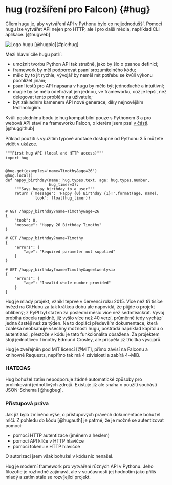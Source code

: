 hug (rozšíření pro Falcon) {#hug}
==========================

Cílem hugu je, aby vytváření API v Pythonu bylo co nejjednodušší.
Pomocí hugu lze vytvářet API nejen pro HTTP, ale i pro další média, například CLI aplikace. [@hugweb]

![Logo hugu [@hugpic]{#pic:hug}](images/hug)

Mezi hlavní cíle hugu patří:

 * umožnit tvorbu Python API tak stručně, jako by šlo o psanou definici;
 * framework by měl podporovat psaní srozumitelného kódu;
 * mělo by to jít rychle; vývojář by neměl mít potřebu se kvůli výkonu poohlížet jinam;
 * psaní testů pro API napsaná v hugu by mělo být jednoduché a intuitivní;
 * magie by se měla odehrávat jen jednou, ve frameworku, což je lepší, než delegovat tento problém na uživatele;
 * být základním kamenem API nové generace, díky nejnovějším technologiím.

Kvůli poslednímu bodu je hug kompatibilní pouze s Pythonem 3
a pro webová API staví na frameworku Falcon, o kterém jsem psal [v části](#falcon). [@huggithub]

Příklad použití s využitím typové anotace dostupné od Pythonu 3.5 můžete vidět [v ukázce](#code:hug).

```{caption="{#code:hug}Příklad použití z dokumentace hugu \autocite{hugdoc}" .python}
"""First hug API (local and HTTP access)"""
import hug


@hug.get(examples='name=Timothy&age=26')
@hug.local()
def happy_birthday(name: hug.types.text, age: hug.types.number,
                   hug_timer=3):
    """Says happy birthday to a user"""
    return {'message': 'Happy {0} Birthday {1}!'.format(age, name),
            'took': float(hug_timer)}


# GET /happy_birthday?name=Timothy&age=26
{
    "took": 0,
    "message": "Happy 26 Birthday Timothy"
}

# GET /happy_birthday?name=Timothy
{
    "errors": {
        "age": "Required parameter not supplied"
    }
}

# GET /happy_birthday?name=Timothy&age=twentysix
{
    "errors": {
        "age": "Invalid whole number provided"
    }
}

```

Hug je mladý projekt, vznikl teprve v červenci roku 2015.
Více než tři tisíce hvězd na GitHubu za tak krátkou dobu ale napovídá, že půjde o projekt oblíbený;
z PyPI byl stažen za poslední měsíc více než sedmtisíckrát.
Vývoj probíhá docela rapidně, již vyšlo více než  40 verzí, průměrně tedy vychází jedna častěji než za týden.
Na to doplácí především dokumentace, která zdaleka neobsahuje všechny možnosti hugu,
postrádá například kapitolu o autentizaci, přestože v kódu je tato funkcionalita obsažena.
Za projektem stojí jednotlivec Timothy Edmund Crosley, ale přispěla již třicítka vývojářů.

Hug je zveřejněn pod MIT licencí [@MIT], přímo závisí na Falconu a knihovně Requests, nepřímo tak má 4 závislosti a zabírá 4~MiB.

### HATEOAS

Hug bohužel zatím nepodporuje žádné automatické způsoby pro prolinkování jednotlivých zdrojů.
Existuje již ale snaha o použití součásti JSON-Schema [@hugbug].

### Přístupová práva

Jak již bylo zmíněno výše, o přístupových právech dokumentace bohužel mlčí.
Z pohledu do kódu [@hugauth] je patrné, že je možné se autentizovat pomocí:

 * pomocí HTTP autentizace (jménem a heslem)
 * pomocí API klíče v HTTP hlavičce
 * pomocí tokenu v HTTP hlavičce

O autorizaci jsem však bohužel v kódu nic nenašel.

Hug je moderní framework pro vytváření různých API v Pythonu.
Jeho filozofie je rozhodně zajímavá, ale v současnosti jej hodnotím jako příliš mladý a zatím stále se rozvíjející projekt.
